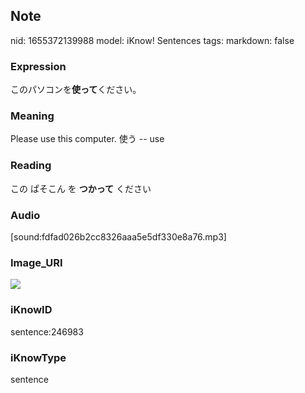 ## Note
nid: 1655372139988
model: iKnow! Sentences
tags: 
markdown: false

### Expression
このパソコンを<b>使って</b>ください。

### Meaning
Please use this computer.
使う -- use

### Reading
この ぱそこん を <b>つかって</b> ください

### Audio
[sound:fdfad026b2cc8326aaa5e5df330e8a76.mp3]

### Image_URI
<img src="a86308cee7ffb120f950dfe7eeb42fec.jpg">

### iKnowID
sentence:246983

### iKnowType
sentence
